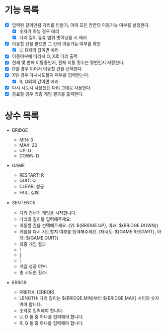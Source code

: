 # 기능 목록

- [x] 입력된 길이만큼 다리를 만들기, 이때 모든 칸칸의 이동가능 여부를 설정한다.
  - [x] 숫자가 아닐 경우 에러
  - [x] 다리 길이 유효 범위 벗어났을 시 에러
- [x] 이동할 칸을 받으면 그 칸의 이동가능 여부를 확인
  - [x] U, D외의 값이면 에러
- [x] 이동여부에 따라서 O, X로 다리 출력
- [x] 현재 몇 번째 이동중인지, 전체 이동 횟수는 몇번인지 저장한다.
- [x] O일 경우 이어서 이동할 칸을 선택한다.
- [x] X일 경우 다시시도할지 여부를 입력받는다.
  - [x] R, Q외의 값이면 에러
- [x] 다시 시도시 사용했던 다리 그대로 사용한다.
- [x] 종료할 경우 최종 게임 결과를 출력한다.

# 상수 목록

- BRIDGE

  - MIN: 3
  - MAX: 20
  - UP: U
  - DOWN: D

- GAME

  - RESTART: R
  - QUIT: Q
  - CLEAR: 성공
  - FAIL: 실패

- SENTENCE

  - 다리 건너기 게임을 시작합니다.
  - 다리의 길이를 입력해주세요.
  - 이동할 칸을 선택해주세요. (위: ${BRIDGE.UP}, 아래: ${BRIDGE.DOWN})
  - 게임을 다시 시도할지 여부를 입력해주세요. (재시도: ${GAME.RESTART}, 아래: ${GAME.QUIT})
  - 최종 게임 결과
  - [
  - ]
  - |
  - 게임 성공 여부:
  - 총 시도한 횟수:

- ERROR
  - PREFIX: [ERROR]
  - LENGTH: 다리 길이는 ${BRIDGE.MIN}부터 ${BRIDGE.MAX} 사이의 숫자여야 합니다.
  - 숫자로 입력해야 합니다.
  - U, D 둘 중 하나를 입력해야 합니다.
  - R, Q 둘 중 하나를 입력해야 합니다.

